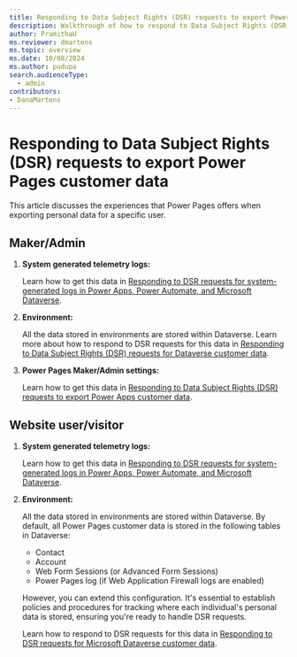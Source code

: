 ```yaml
---
title: Responding to Data Subject Rights (DSR) requests to export Power Pages customer data
description: Walkthrough of how to respond to Data Subject Rights (DSR) requests to export Power Pages customer data.
author: PramithaU
ms.reviewer: dmartens
ms.topic: overview
ms.date: 10/08/2024
ms.author: pudupa
search.audienceType: 
  - admin
contributors:
- DanaMartens 
---
```


# Responding to Data Subject Rights (DSR) requests to export Power Pages customer data

This article discusses the experiences that Power Pages offers when exporting personal data for a specific user.

## Maker/Admin

1. **System generated telemetry logs:**

    Learn how to get this data in [Responding to DSR requests for system-generated logs in Power Apps, Power Automate, and Microsoft Dataverse](/power-platform/admin/powerapps-privacy-dsr-guide-systemlogs).

1. **Environment:**

    All the data stored in environments are stored within Dataverse. Learn more about how to respond to DSR requests for this data in [Responding to Data Subject Rights (DSR) requests for Dataverse customer data](/power-platform/admin/dataverse-privacy-dsr-guide).

1. **Power Pages Maker/Admin settings:**

    Learn how to get this data in [Responding to Data Subject Rights (DSR) requests to export Power Apps customer data](/power-platform/admin/powerapps-privacy-export-dsr).

## Website user/visitor

1. **System generated telemetry logs:**

    Learn how to get this data in [Responding to DSR requests for system-generated logs in Power Apps, Power Automate, and Microsoft Dataverse](/power-platform/admin/powerapps-privacy-dsr-guide-systemlogs).

1. **Environment:**

    All the data stored in environments are stored within Dataverse. By default, all Power Pages customer data is stored in the following tables in Dataverse:

    - Contact
    - Account
    - Web Form Sessions (or Advanced Form Sessions)
    - Power Pages log (if Web Application Firewall logs are enabled)

    However, you can extend this configuration. It's essential to establish policies and procedures for tracking where each individual's personal data is stored, ensuring you're ready to handle DSR requests.

    Learn how to respond to DSR requests for this data in [Responding to DSR requests for Microsoft Dataverse customer data](/power-platform/admin/dataverse-privacy-dsr-guide).
